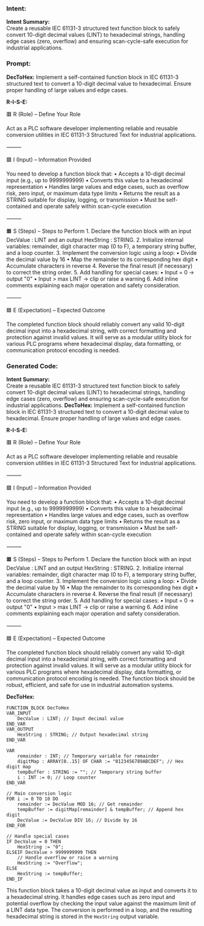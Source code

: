 ### Intent:
**Intent Summary:**  
Create a reusable IEC 61131-3 structured text function block to safely convert 10-digit decimal values (LINT) to hexadecimal strings, handling edge cases (zero, overflow) and ensuring scan-cycle-safe execution for industrial applications.

### Prompt:
**DecToHex:**
Implement a self-contained function block in IEC 61131-3 structured text to convert a 10-digit decimal value to hexadecimal. Ensure proper handling of large values and edge cases.

**R-I-S-E:**

🟥 R (Role) – Define Your Role

Act as a PLC software developer implementing reliable and reusable conversion utilities in IEC 61131-3 Structured Text for industrial applications.

⸻

🟩 I (Input) – Information Provided

You need to develop a function block that:
	•	Accepts a 10-digit decimal input (e.g., up to 9999999999)
	•	Converts this value to a hexadecimal representation
	•	Handles large values and edge cases, such as overflow risk, zero input, or maximum data type limits
	•	Returns the result as a STRING suitable for display, logging, or transmission
	•	Must be self-contained and operate safely within scan-cycle execution

⸻

🟧 S (Steps) – Steps to Perform
	1.	Declare the function block with an input DecValue : LINT and an output HexString : STRING.
	2.	Initialize internal variables: remainder, digit character map (0 to F), a temporary string buffer, and a loop counter.
	3.	Implement the conversion logic using a loop:
	•	Divide the decimal value by 16
	•	Map the remainder to its corresponding hex digit
	•	Accumulate characters in reverse
	4.	Reverse the final result (if necessary) to correct the string order.
	5.	Add handling for special cases:
	•	Input = 0 → output "0"
	•	Input > max LINT → clip or raise a warning
	6.	Add inline comments explaining each major operation and safety consideration.

⸻

🟦 E (Expectation) – Expected Outcome

The completed function block should reliably convert any valid 10-digit decimal input into a hexadecimal string, with correct formatting and protection against invalid values. It will serve as a modular utility block for various PLC programs where hexadecimal display, data formatting, or communication protocol encoding is needed.

### Generated Code:
**Intent Summary:**  
Create a reusable IEC 61131-3 structured text function block to safely convert 10-digit decimal values (LINT) to hexadecimal strings, handling edge cases (zero, overflow) and ensuring scan-cycle-safe execution for industrial applications.
**DecToHex:**
Implement a self-contained function block in IEC 61131-3 structured text to convert a 10-digit decimal value to hexadecimal. Ensure proper handling of large values and edge cases.

**R-I-S-E:**

🟥 R (Role) – Define Your Role

Act as a PLC software developer implementing reliable and reusable conversion utilities in IEC 61131-3 Structured Text for industrial applications.

⸻

🟩 I (Input) – Information Provided

You need to develop a function block that:
	•	Accepts a 10-digit decimal input (e.g., up to 9999999999)
	•	Converts this value to a hexadecimal representation
	•	Handles large values and edge cases, such as overflow risk, zero input, or maximum data type limits
	•	Returns the result as a STRING suitable for display, logging, or transmission
	•	Must be self-contained and operate safely within scan-cycle execution

⸻

🟧 S (Steps) – Steps to Perform
	1.	Declare the function block with an input DecValue : LINT and an output HexString : STRING.
	2.	Initialize internal variables: remainder, digit character map (0 to F), a temporary string buffer, and a loop counter.
	3.	Implement the conversion logic using a loop:
	•	Divide the decimal value by 16
	•	Map the remainder to its corresponding hex digit
	•	Accumulate characters in reverse
	4.	Reverse the final result (if necessary) to correct the string order.
	5.	Add handling for special cases:
	•	Input = 0 → output "0"
	•	Input > max LINT → clip or raise a warning
	6.	Add inline comments explaining each major operation and safety consideration.

⸻

🟦 E (Expectation) – Expected Outcome

The completed function block should reliably convert any valid 10-digit decimal input into a hexadecimal string, with correct formatting and protection against invalid values. It will serve as a modular utility block for various PLC programs where hexadecimal display, data formatting, or communication protocol encoding is needed. The function block should be robust, efficient, and safe for use in industrial automation systems.

**DecToHex:**
```structuredtext
FUNCTION_BLOCK DecToHex
VAR_INPUT
    DecValue : LINT; // Input decimal value
END_VAR
VAR_OUTPUT
    HexString : STRING; // Output hexadecimal string
END_VAR

VAR
    remainder : INT; // Temporary variable for remainder
    digitMap : ARRAY[0..15] OF CHAR := "0123456789ABCDEF"; // Hex digit map
    tempBuffer : STRING := ""; // Temporary string buffer
    i : INT := 0; // Loop counter
END_VAR

// Main conversion logic
FOR i := 0 TO 10 DO
    remainder := DecValue MOD 16; // Get remainder
    tempBuffer := digitMap[remainder] & tempBuffer; // Append hex digit
    DecValue := DecValue DIV 16; // Divide by 16
END_FOR

// Handle special cases
IF DecValue = 0 THEN
    HexString := "0";
ELSEIF DecValue > 9999999999 THEN
    // Handle overflow or raise a warning
    HexString := "Overflow";
ELSE
    HexString := tempBuffer;
END_IF
```

This function block takes a 10-digit decimal value as input and converts it to a hexadecimal string. It handles edge cases such as zero input and potential overflow by checking the input value against the maximum limit of a LINT data type. The conversion is performed in a loop, and the resulting hexadecimal string is stored in the `HexString` output variable.
